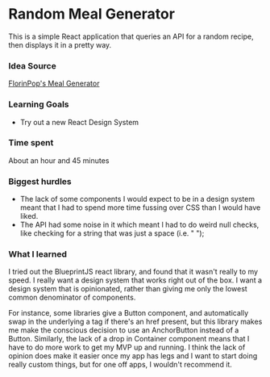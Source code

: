 # Random Meal Generator

This is a simple React application that queries an API for a random recipe, then displays it in a pretty way.

### Idea Source

[FlorinPop's Meal Generator](https://codepen.io/FlorinPop17/pen/WNeggor)

### Learning Goals

-   Try out a new React Design System

### Time spent

About an hour and 45 minutes

### Biggest hurdles

-   The lack of some components I would expect to be in a design system meant that I had to spend more time fussing over CSS than I would have liked.
-   The API had some noise in it which meant I had to do weird null checks, like checking for a string that was just a space (i.e. " ");

### What I learned

I tried out the BlueprintJS react library, and found that it wasn't really to my speed. I really want a design system that works right out of the box. I want a design system that is opinionated, rather than giving me only the lowest common denominator of components.

For instance, some libraries give a Button component, and automatically swap in the underlying a tag if there's an href present, but this library makes me make the conscious decision to use an AnchorButton instead of a Button. Similarly, the lack of a drop in Container component means that I have to do more work to get my MVP up and running. I think the lack of opinion does make it easier once my app has legs and I want to start doing really custom things, but for one off apps, I wouldn't recommend it.
